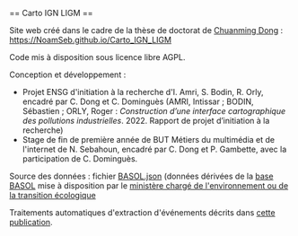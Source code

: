 == Carto IGN LIGM ==

Site web créé dans le cadre de la thèse de doctorat de [Chuanming Dong](https://cv.hal.science/chuanming-dong) : 
https://NoamSeb.github.io/Carto_IGN_LIGM

Code mis à disposition sous licence libre AGPL.

Conception et développement : 
* Projet ENSG d'initiation à la recherche d'I. Amri, S. Bodin, R. Orly, encadré par C. Dong et C. Dominguès (AMRI, Intissar ; BODIN, Sébastien ; ORLY, Roger : _Construction d’une interface cartographique des pollutions industrielles_. 2022. Rapport de projet d’initiation à la recherche)
* Stage de fin de première année de BUT Métiers du multimédia et de l'internet de N. Sebahoun, encadré par C. Dong et P. Gambette, avec la participation de C. Dominguès.

Source des données : fichier [BASOL.json](https://www.georisques.gouv.fr/articles-risques/pollutions-sols-sis-anciens-sites-industriels/basol) (données dérivées de la [base BASOL](https://www.georisques.gouv.fr/articles-risques/pollutions-sols-sis-anciens-sites-industriels/basol) mise à disposition par le [ministère chargé de l'environnement ou de la transition écologique](https://www.ecologie.gouv.fr/)

Traitements automatiques d'extraction d'événements décrits dans [cette publication](https://hal.science/hal-03366097).